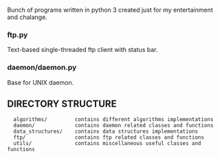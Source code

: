 Bunch of programs written in python 3 created just for my entertainment and chalange.

### ftp.py
Text-based single-threaded ftp client with status bar.

### daemon/daemon.py
Base for UNIX daemon.

DIRECTORY STRUCTURE
-------------------

      algorithms/         contains different algorithms implementations
      daemon/             contains daemon related classes and functions
      data_structures/    contains data structures implementations
      ftp/                contains ftp related classes and functions
      utils/              contains miscellaneous useful classes and functions
      
